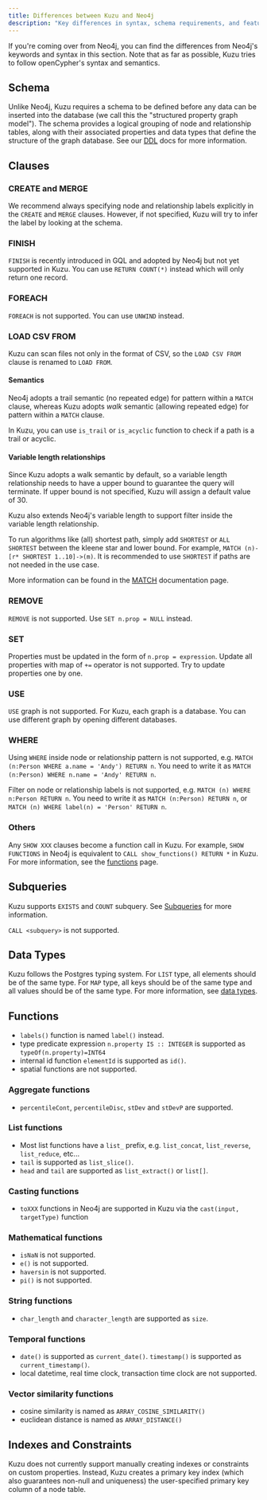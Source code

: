 ```yaml
---
title: Differences between Kuzu and Neo4j
description: "Key differences in syntax, schema requirements, and features between Kuzu and Neo4j"
---
```


If you're coming over from Neo4j, you can find the differences from Neo4j's keywords and syntax
in this section. Note that as far as possible, Kuzu tries to follow openCypher's syntax and semantics.

## Schema

Unlike Neo4j, Kuzu requires a schema to be defined before any data can be inserted into the database
(we call this the "structured property graph model"). The schema provides a logical grouping of node and
relationship tables, along with their associated properties and data types that define the structure of
the graph database. See our [DDL](/cypher/data-definition/create-table) docs for more information. 

## Clauses

### CREATE and MERGE

We recommend always specifying node and relationship labels explicitly in the `CREATE` and `MERGE` clauses.
However, if not specified, Kuzu will try to infer the label by looking at the schema.

### FINISH

`FINISH` is recently introduced in GQL and adopted by Neo4j but not yet supported in Kuzu. You can use `RETURN COUNT(*)` instead which will only return one record.

### FOREACH

`FOREACH` is not supported. You can use `UNWIND` instead.

### LOAD CSV FROM

Kuzu can scan files not only in the format of CSV, so the `LOAD CSV FROM` clause is renamed to `LOAD FROM`.

#### Semantics

Neo4j adopts a trail semantic (no repeated edge) for pattern within a `MATCH` clause, whereas Kuzu adopts _walk_ semantic
(allowing repeated edge) for pattern within a `MATCH` clause.

In Kuzu, you can use `is_trail` or `is_acyclic` function to check if a path is a trail or acyclic.

#### Variable length relationships

Since Kuzu adopts a walk semantic by default, so a variable length relationship needs to have a upper bound to guarantee the query will terminate. If upper bound is not specified, Kuzu will assign a default value of 30.

Kuzu also extends Neo4j's variable length to support filter inside the variable length relationship. 

To run algorithms like (all) shortest path, simply add `SHORTEST` or `ALL SHORTEST` between the kleene star and lower bound. For example,  `MATCH (n)-[r* SHORTEST 1..10]->(m)`. It is recommended to use `SHORTEST` if paths are not needed in the use case.

More information can be found in the [MATCH](/cypher/query-clauses/match) documentation page.

### REMOVE

`REMOVE` is not supported. Use `SET n.prop = NULL` instead.

### SET

Properties must be updated in the form of `n.prop = expression`. Update all properties with map of `+=` operator is not supported. Try to update properties one by one.

### USE

`USE` graph is not supported. For Kuzu, each graph is a database. You can use different graph by opening different databases.

### WHERE

Using `WHERE` inside node or relationship pattern is not supported, e.g. `MATCH (n:Person WHERE a.name = 'Andy') RETURN n`. You need to write it as `MATCH (n:Person) WHERE n.name = 'Andy' RETURN n`.

Filter on node or relationship labels is not supported, e.g. `MATCH (n) WHERE n:Person RETURN n`. You need to write it as `MATCH (n:Person) RETURN n`, or `MATCH (n) WHERE label(n) = 'Person' RETURN n`.

### Others

Any `SHOW XXX` clauses become a function call in Kuzu. For example, `SHOW FUNCTIONS` in Neo4j is equivalent to `CALL show_functions() RETURN *` in Kuzu. For more information, see the [functions](/cypher/query-clauses/call) page.

## Subqueries

Kuzu supports `EXISTS` and `COUNT` subquery. See [Subqueries](/cypher/subquery) for more information.

`CALL <subquery>` is not supported.

## Data Types

Kuzu follows the Postgres typing system. For `LIST` type, all elements should be of the same type. For `MAP` type, all keys should be of the same type and all values should be of the same type. For more information, see [data types](/cypher/data-types).

## Functions

- `labels()` function is named `label()` instead.
- type predicate expression `n.property IS :: INTEGER` is supported as `typeOf(n.property)=INT64`
- internal id function `elementId` is supported as `id()`.
- spatial functions are not supported.

### Aggregate functions
- `percentileCont`, `percentileDisc`, `stDev` and `stDevP` are supported.

### List functions

- Most list functions have a `list_` prefix, e.g. `list_concat`, `list_reverse`, `list_reduce`, etc...
- `tail` is supported as `list_slice()`.
- `head` and `tail` are supported as `list_extract()` or `list[]`.

### Casting functions
- `toXXX` functions in Neo4j are supported in Kuzu via the `cast(input, targetType)` function

### Mathematical functions
- `isNaN` is not supported.
- `e()` is not supported.
- `haversin` is not supported.
- `pi()` is not supported.

### String functions
- `char_length` and `character_length` are supported as `size`.

### Temporal functions
- `date()` is supported as `current_date()`. `timestamp()` is supported as `current_timestamp()`.
- local datetime, real time clock, transaction time clock are not supported.

### Vector similarity functions
- cosine similarity is named as `ARRAY_COSINE_SIMILARITY()`
- euclidean distance is named as `ARRAY_DISTANCE()`

## Indexes and Constraints

Kuzu does not currently support manually creating indexes or constraints on custom properties.
Instead, Kuzu creates a primary key index (which also guarantees non-null and uniqueness) the
user-specified primary key column of a node table.

